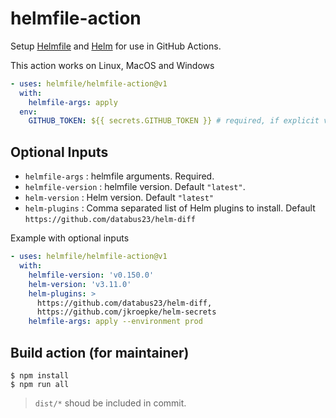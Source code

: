 # helmfile-action

Setup [Helmfile](https://github.com/helmfile/helmfile) and [Helm](https://github.com/helm/helm) for use in GitHub Actions.

This action works on Linux, MacOS and Windows

```yaml
- uses: helmfile/helmfile-action@v1
  with:
    helmfile-args: apply
  env:
    GITHUB_TOKEN: ${{ secrets.GITHUB_TOKEN }} # required, if explicit versions are not set
```

## Optional Inputs
- `helmfile-args` : helmfile arguments. Required.
- `helmfile-version` : helmfile version. Default `"latest"`.
- `helm-version` : Helm version. Default `"latest"`
- `helm-plugins` : Comma separated list of Helm plugins to install. Default `https://github.com/databus23/helm-diff`

Example with optional inputs

```yaml
- uses: helmfile/helmfile-action@v1
  with:
    helmfile-version: 'v0.150.0'
    helm-version: 'v3.11.0'
    helm-plugins: >
      https://github.com/databus23/helm-diff,
      https://github.com/jkroepke/helm-secrets
    helmfile-args: apply --environment prod
```

## Build action (for maintainer)

```
$ npm install
$ npm run all
```

> `dist/*` shoud be included in commit.
